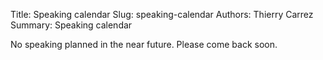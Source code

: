 Title: Speaking calendar
Slug: speaking-calendar
Authors: Thierry Carrez
Summary: Speaking calendar


No speaking planned in the near future. Please come back soon.
